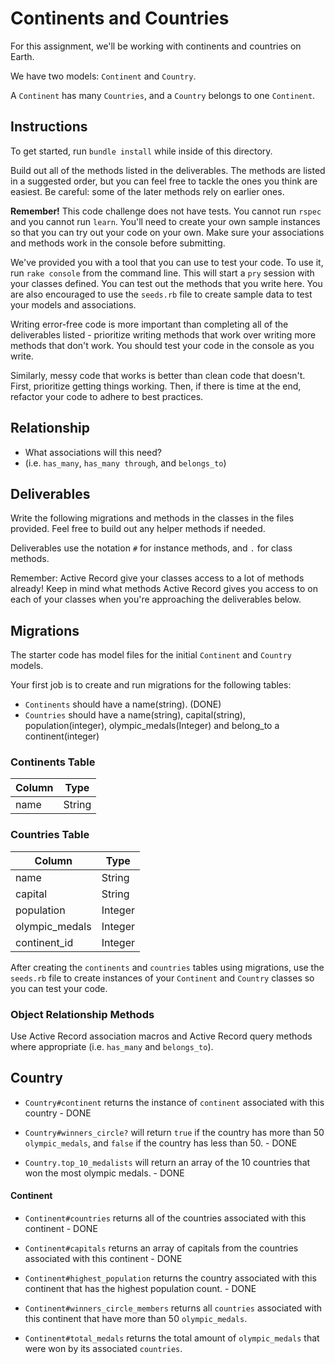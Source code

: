 # Continents and Countries

For this assignment, we'll be working with continents and countries on Earth.

We have two models: `Continent` and `Country`.

A `Continent` has many `Countries`, and a `Country` belongs to one `Continent`.

## Instructions

To get started, run `bundle install` while inside of this directory.

Build out all of the methods listed in the deliverables. The methods are listed
in a suggested order, but you can feel free to tackle the ones you think are
easiest. Be careful: some of the later methods rely on earlier ones.

**Remember!** This code challenge does not have tests. You cannot run `rspec`
and you cannot run `learn`. You'll need to create your own sample instances so
that you can try out your code on your own. Make sure your associations and
methods work in the console before submitting.

We've provided you with a tool that you can use to test your code. To use it,
run `rake console` from the command line. This will start a `pry` session with
your classes defined. You can test out the methods that you write here. You are
also encouraged to use the `seeds.rb` file to create sample data to test your
models and associations.

Writing error-free code is more important than completing all of the
deliverables listed - prioritize writing methods that work over writing more
methods that don't work. You should test your code in the console as you write.

Similarly, messy code that works is better than clean code that doesn't. First,
prioritize getting things working. Then, if there is time at the end, refactor
your code to adhere to best practices.

## Relationship

- What associations will this need?
- (i.e. `has_many`, `has_many through`, and `belongs_to`)

## Deliverables

Write the following migrations and methods in the
classes in the files provided. Feel free to build
out any helper methods if needed.

Deliverables use the notation `#` for instance
methods, and `.` for class methods.

Remember: Active Record give your classes access
to a lot of methods already! Keep in mind what
methods Active Record gives you access to on each of your
classes when you're approaching the deliverables below.

## Migrations

The starter code has model files for the initial
`Continent` and `Country` models.

Your first job is to create and run migrations
for the following tables:
- `Continents` should have a name(string). (DONE)
- `Countries` should have a name(string),
capital(string), population(integer),
olympic_medals(Integer) and belong_to
a continent(integer)

### Continents Table

| Column | Type   |
| ------ | ------ |
| name   | String |

### Countries Table

| Column              | Type    |
| ------------------- | ------- |
| name                | String  |
| capital             | String  |
| population          | Integer |
| olympic_medals      | Integer |
| continent_id        | Integer |


After creating the `continents` and `countries`
tables using migrations, use the `seeds.rb` file
to create instances of your `Continent` and
`Country` classes so you can test your code.

### Object Relationship Methods

Use Active Record association macros and
Active Record query methods where
appropriate (i.e. `has_many` and `belongs_to`).

## Country

- `Country#continent` returns the instance of
`continent` associated with this country - DONE

- `Country#winners_circle?` will return `true`
if the country has more than 50 `olympic_medals`,
and `false` if the country has less than 50. - DONE

- `Country.top_10_medalists` will return an array
of the 10 countries that won the most olympic medals. - DONE

#### Continent

- `Continent#countries` returns all of the
countries associated with this continent - DONE

- `Continent#capitals` returns an array of
capitals from the countries associated
with this continent - DONE

- `Continent#highest_population` returns the
country associated with this continent
that has the highest population count. - DONE

- `Continent#winners_circle_members` returns
all `countries` associated with this continent
that have more than 50 `olympic_medals`.

- `Continent#total_medals` returns the total
amount of `olympic_medals` that were
won by its associated `countries`.